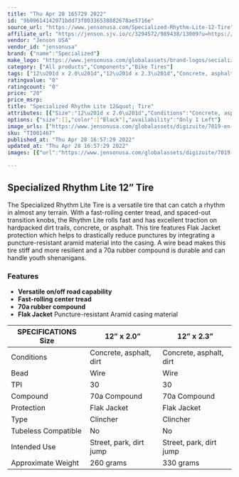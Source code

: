 ```yaml
---
title: "Thu Apr 28 165729 2022"
id: "9b09614142071bdd73f80336538882678ae5716e"
source_url: "https://www.jensonusa.com/Specialized-Rhythm-Lite-12-Tire"
affiliate_url: "https://jenson.sjv.io/c/3294572/989438/13009?u=https://www.jensonusa.com/Specialized-Rhythm-Lite-12-Tire"
vendor: "Jenson USA"
vendor_id: "jensonusa"
brand: {"name":"Specialized"}
make_logo: "https://www.jensonusa.com/globalassets/brand-logos/secialized-logo.png"
category: ["All products","Components","Bike Tires"]
tags: ["12\u201d x 2.0\u201d","12\u201d x 2.3\u201d","Concrete, asphalt, dirt","Concrete, asphalt, dirt","Wire","Wire","30","30","70a Compound","70a Compound","Flak Jacket","Flak Jacket","Clincher","Clincher","No","No","Street, park, dirt jump","Street, park, dirt jump","260 grams","330 grams"]
ratingvalue: "0"
ratingcount: "0"
price: "20"
price_msrp: 
title: "Specialized Rhythm Lite 12&quot; Tire"
attributes: [{"Size":"12\u201d x 2.0\u201d","Conditions":"Concrete, asphalt, dirt","Bead":"Wire","TPI":"30","Compound":"70a Compound","Protection":"Flak Jacket","Type":"Clincher","Tubeless Compatible":"No","Intended Use":"Street, park, dirt jump","Approximate Weight":"260 grams"}]
options: {"size":[],"color":["Black"],"availability":"Only 1 Left"}
image_urls: ["https://www.jensonusa.com/globalassets/digizuite/7019-en-ti001467-black.jpg","https://www.jensonusa.com/globalassets/digizuite/7018-en-ti001467_1-black.jpg"]
sku: "TI001467"
published_at: "Thu Apr 28 16:57:29 2022"
updated_at: "Thu Apr 28 16:57:29 2022"
images: [{"url":"https://www.jensonusa.com/globalassets/digizuite/7019-en-ti001467-black.jpg","path":"full/6a6124c900b8b8830d7d1dad642ab5d1e59de9a5.jpg","checksum":"3487556c5ed58f1076b639887d26f6b0","status":"downloaded"},{"url":"https://www.jensonusa.com/globalassets/digizuite/7018-en-ti001467_1-black.jpg","path":"full/745cde0784e25515ec57ed842aba6b77e106e056.jpg","checksum":"342cd757edd3fe5182a00274e6631fbe","status":"downloaded"}]

---
```

## Specialized Rhythm Lite 12” Tire

The Specialized Rhythm Lite Tire is a versatile tire that can catch a rhythm
in almost any terrain. With a fast-rolling center tread, and spaced-out
transition knobs, the Rhythm Lite rolls fast and has excellent traction on
hardpacked dirt trails, concrete, or asphalt. This tire features Flak Jacket
protection which helps to drastically reduce punctures by integrating a
puncture-resistant aramid material into the casing. A wire bead makes this
tire stiff and more resilient and a 70a rubber compound is durable and can
handle youth shenanigans.

### Features

  * **Versatile on/off road capability**
  * **Fast-rolling center tread**
  * **70a rubber compound**
  * **Flak Jacket** Puncture-resistant Aramid casing material

SPECIFICATIONS Size | 12” x 2.0” | 12” x 2.3”  
---|---|---  
Conditions | Concrete, asphalt, dirt | Concrete, asphalt, dirt  
Bead | Wire | Wire  
TPI | 30 | 30  
Compound | 70a Compound | 70a Compound  
Protection | Flak Jacket | Flak Jacket  
Type | Clincher | Clincher  
Tubeless Compatible | No | No  
Intended Use | Street, park, dirt jump | Street, park, dirt jump  
Approximate Weight | 260 grams | 330 grams

